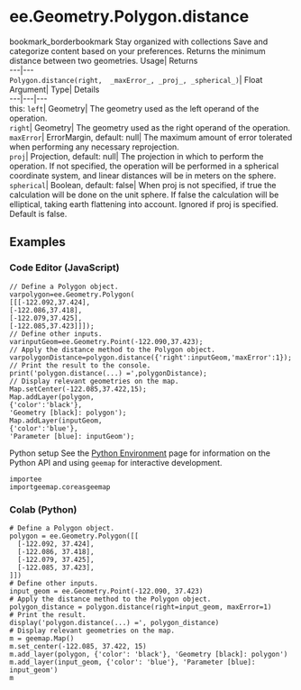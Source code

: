  
#  ee.Geometry.Polygon.distance 
bookmark_borderbookmark Stay organized with collections  Save and categorize content based on your preferences. 
Returns the minimum distance between two geometries. Usage| Returns  
---|---  
`Polygon.distance(right,  _maxError_, _proj_, _spherical_)`| Float  
Argument| Type| Details  
---|---|---  
this: `left`| Geometry| The geometry used as the left operand of the operation.  
`right`| Geometry| The geometry used as the right operand of the operation.  
`maxError`| ErrorMargin, default: null| The maximum amount of error tolerated when performing any necessary reprojection.  
`proj`| Projection, default: null| The projection in which to perform the operation. If not specified, the operation will be performed in a spherical coordinate system, and linear distances will be in meters on the sphere.  
`spherical`| Boolean, default: false| When proj is not specified, if true the calculation will be done on the unit sphere. If false the calculation will be elliptical, taking earth flattening into account. Ignored if proj is specified. Default is false.  
## Examples
### Code Editor (JavaScript)
```
// Define a Polygon object.
varpolygon=ee.Geometry.Polygon(
[[[-122.092,37.424],
[-122.086,37.418],
[-122.079,37.425],
[-122.085,37.423]]]);
// Define other inputs.
varinputGeom=ee.Geometry.Point(-122.090,37.423);
// Apply the distance method to the Polygon object.
varpolygonDistance=polygon.distance({'right':inputGeom,'maxError':1});
// Print the result to the console.
print('polygon.distance(...) =',polygonDistance);
// Display relevant geometries on the map.
Map.setCenter(-122.085,37.422,15);
Map.addLayer(polygon,
{'color':'black'},
'Geometry [black]: polygon');
Map.addLayer(inputGeom,
{'color':'blue'},
'Parameter [blue]: inputGeom');
```

Python setup
See the [ Python Environment](https://developers.google.com/earth-engine/guides/python_install) page for information on the Python API and using `geemap` for interactive development.
```
importee
importgeemap.coreasgeemap
```

### Colab (Python)
```
# Define a Polygon object.
polygon = ee.Geometry.Polygon([[
  [-122.092, 37.424],
  [-122.086, 37.418],
  [-122.079, 37.425],
  [-122.085, 37.423],
]])
# Define other inputs.
input_geom = ee.Geometry.Point(-122.090, 37.423)
# Apply the distance method to the Polygon object.
polygon_distance = polygon.distance(right=input_geom, maxError=1)
# Print the result.
display('polygon.distance(...) =', polygon_distance)
# Display relevant geometries on the map.
m = geemap.Map()
m.set_center(-122.085, 37.422, 15)
m.add_layer(polygon, {'color': 'black'}, 'Geometry [black]: polygon')
m.add_layer(input_geom, {'color': 'blue'}, 'Parameter [blue]: input_geom')
m
```


